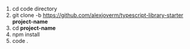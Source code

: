 1. cd code directory
2. git clone -b https://github.com/alexjoverm/typescript-library-starter **project-name**
3. cd **project-name**
4. npm install
5. code .
